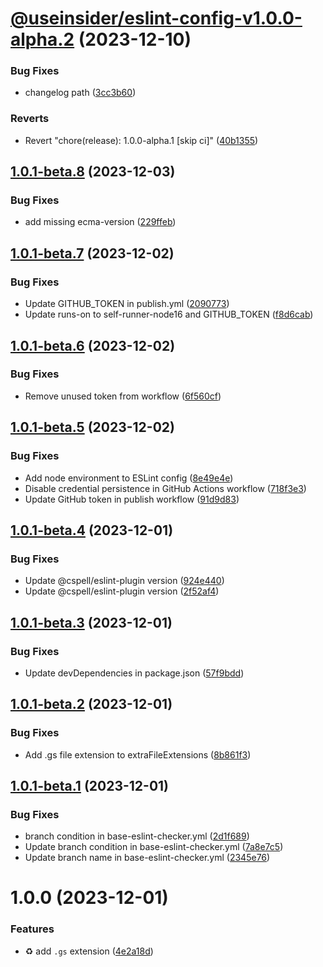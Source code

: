 # [@useinsider/eslint-config-v1.0.0-alpha.2](https://github.com/useinsider/eslint-config/compare/@useinsider/eslint-config@1.0.0-alpha.1...@useinsider/eslint-config@1.0.0-alpha.2) (2023-12-10)


### Bug Fixes

* changelog path ([3cc3b60](https://github.com/useinsider/eslint-config/commit/3cc3b600da918f0c5443c9451d7ff94df1c51280))


### Reverts

* Revert "chore(release): 1.0.0-alpha.1 [skip ci]" ([40b1355](https://github.com/useinsider/eslint-config/commit/40b135553664e7eb420d7cc8a1eab89b4869e78e))

## [1.0.1-beta.8](https://github.com/useinsider/eslint-config/compare/v1.0.1-beta.7...v1.0.1-beta.8) (2023-12-03)


### Bug Fixes

* add missing ecma-version ([229ffeb](https://github.com/useinsider/eslint-config/commit/229ffebc672e7852644ea197ec371cb90afc33c5))

## [1.0.1-beta.7](https://github.com/useinsider/eslint-config/compare/v1.0.1-beta.6...v1.0.1-beta.7) (2023-12-02)


### Bug Fixes

* Update GITHUB_TOKEN in publish.yml ([2090773](https://github.com/useinsider/eslint-config/commit/209077394815b2fda2de515dad0c2bff3b83d7d8))
* Update runs-on to self-runner-node16 and GITHUB_TOKEN ([f8d6cab](https://github.com/useinsider/eslint-config/commit/f8d6cab42b1d72a15a27bc397bcda523d9494d16))

## [1.0.1-beta.6](https://github.com/useinsider/eslint-config/compare/v1.0.1-beta.5...v1.0.1-beta.6) (2023-12-02)


### Bug Fixes

* Remove unused token from workflow ([6f560cf](https://github.com/useinsider/eslint-config/commit/6f560cfaf7e3096e127af47d3ae95be152561875))

## [1.0.1-beta.5](https://github.com/useinsider/eslint-config/compare/v1.0.1-beta.4...v1.0.1-beta.5) (2023-12-02)


### Bug Fixes

* Add node environment to ESLint config ([8e49e4e](https://github.com/useinsider/eslint-config/commit/8e49e4e58397ef7f609f1dfca34b47bb00d8a6c9))
* Disable credential persistence in GitHub Actions workflow ([718f3e3](https://github.com/useinsider/eslint-config/commit/718f3e37ebb56f7d4385d616805e6358703476c4))
* Update GitHub token in publish workflow ([91d9d83](https://github.com/useinsider/eslint-config/commit/91d9d83744ef346b38f7b11bbe0768a46ee6d870))

## [1.0.1-beta.4](https://github.com/useinsider/eslint-config/compare/v1.0.1-beta.3...v1.0.1-beta.4) (2023-12-01)


### Bug Fixes

* Update @cspell/eslint-plugin version ([924e440](https://github.com/useinsider/eslint-config/commit/924e44015dc4097d2cb4b0c5b7f841688758ca9e))
* Update @cspell/eslint-plugin version ([2f52af4](https://github.com/useinsider/eslint-config/commit/2f52af4960171a769bdbe64ecbb406e7416ed9da))

## [1.0.1-beta.3](https://github.com/useinsider/eslint-config/compare/v1.0.1-beta.2...v1.0.1-beta.3) (2023-12-01)


### Bug Fixes

* Update devDependencies in package.json ([57f9bdd](https://github.com/useinsider/eslint-config/commit/57f9bdd575536d3841d3c06a09532d19b142915a))

## [1.0.1-beta.2](https://github.com/useinsider/eslint-config/compare/v1.0.1-beta.1...v1.0.1-beta.2) (2023-12-01)


### Bug Fixes

* Add .gs file extension to extraFileExtensions ([8b861f3](https://github.com/useinsider/eslint-config/commit/8b861f36bddbc1860e1cc00fbab32b809a0c0c7e))

## [1.0.1-beta.1](https://github.com/useinsider/eslint-config/compare/v1.0.0...v1.0.1-beta.1) (2023-12-01)


### Bug Fixes

* branch condition in base-eslint-checker.yml ([2d1f689](https://github.com/useinsider/eslint-config/commit/2d1f689d2226d44adc690191637b97c3fb400613))
* Update branch condition in base-eslint-checker.yml ([7a8e7c5](https://github.com/useinsider/eslint-config/commit/7a8e7c5a5a718c0db62ed9dfebe4c1a6f973c3ff))
* Update branch name in base-eslint-checker.yml ([2345e76](https://github.com/useinsider/eslint-config/commit/2345e76cd99c1ee52b6c4c4dfc44ea15edca06c6))

# 1.0.0 (2023-12-01)


### Features

* :recycle: add `.gs` extension ([4e2a18d](https://github.com/useinsider/eslint-config/commit/4e2a18da1492dabf6910cdbc67c0a43d93a57f60))
